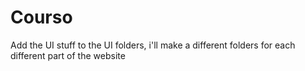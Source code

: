 # Courso
Add the UI stuff to the UI folders, i'll make a different folders for each different part of the website 
